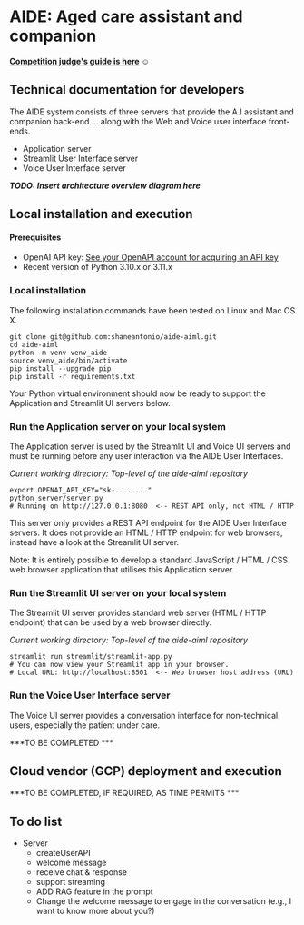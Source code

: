 # AIDE: Aged care assistant and companion

**[Competition judge's guide is here](ReadMe.md) ☺**

## Technical documentation for developers

The AIDE system consists of three servers that provide the A.I assistant and companion back-end ... along with the Web and Voice user interface front-ends.

- Application server
- Streamlit User Interface server
- Voice User Interface server

***TODO: Insert architecture overview diagram here***

## Local installation and execution

#### Prerequisites

- OpenAI API key: [See your OpenAPI account for acquiring an API key](https://platform.openai.com/api-keys)
- Recent version of Python 3.10.x or 3.11.x

### Local installation

The following installation commands have been tested on Linux and Mac OS X.

    git clone git@github.com:shaneantonio/aide-aiml.git
    cd aide-aiml
    python -m venv venv_aide
    source venv_aide/bin/activate
    pip install --upgrade pip
    pip install -r requirements.txt

Your Python virtual environment should now be ready to support the Application and Streamlit UI servers below.

### Run the Application server on your local system

The Application server is used by the Streamlit UI and Voice UI servers and must be running before any user interaction via the AIDE User Interfaces.

*Current working directory: Top-level of the aide-aiml repository*

    export OPENAI_API_KEY="sk-........"
    python server/server.py
    # Running on http://127.0.0.1:8080  <-- REST API only, not HTML / HTTP

This server only provides a REST API endpoint for the AIDE User Interface servers.  It does not provide an HTML / HTTP endpoint for web browsers, instead have a look at the Streamlit UI server.

Note: It is entirely possible to develop a standard JavaScript / HTML / CSS web browser application that utilises this Application server.

### Run the Streamlit UI server on your local system

The Streamlit UI server provides standard web server (HTML / HTTP endpoint) that can be used by a web browser directly.

*Current working directory: Top-level of the aide-aiml repository*

    streamlit run streamlit/streamlit-app.py
    # You can now view your Streamlit app in your browser.
    # Local URL: http://localhost:8501  <-- Web browser host address (URL)

### Run the Voice User Interface server

The Voice UI server provides a conversation interface for non-technical users, especially the patient under care.

***TO BE COMPLETED ***

## Cloud vendor (GCP) deployment and execution

***TO BE COMPLETED, IF REQUIRED, AS TIME PERMITS ***

## To do list

- Server
  - createUserAPI
  - welcome message 
  - receive chat & response
  - support streaming
  - ADD RAG feature in the prompt 
  - Change the welcome message to engage in the conversation (e.g., I want to know more about you?)
